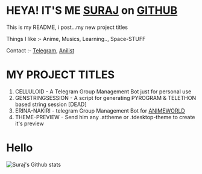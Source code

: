 # HEYA! IT'S ME [SURAJ](https://t.me/thegreatsuraj) on [GITHUB](https://github.com)

This is my README, i post...my new project titles 

Things I like :- Anime, Musics, Learning.., Space-STUFF 

Contact :- [Telegram](https://t.me/am_suraj), [Anilist](https://anilist.co/user/thegreatsuraj)

# MY PROJECT TITLES
 
 1. CELLULOID - A Telegram Group Management Bot just for personal use 
 2. GENSTRINGSESSION - A script for generating PYROGRAM & TELETHON based string session [DEAD]
 3. ERINA-NAKIRI - telegram Group Management Bot for [ANIMEWORLD](https://t.me/JOIN_ANIMEWORLD)
 4. THEME-PREVIEW - Send him any .attheme or .tdesktop-theme to create it's preview 

# Hello

![Suraj's Github stats](https://github-readme-stats.vercel.app/api?username=SurajRaj4542&show_icons=true&theme=tokyonight)
